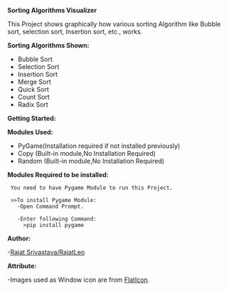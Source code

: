 **Sorting Algorithms Visualizer**

This Project shows graphically how various sorting Algorithm like Bubble sort, selection sort, Insertion sort, etc., works.

**Sorting Algorithms Shown:**

- Bubble Sort
- Selection Sort
- Insertion Sort
- Merge Sort
- Quick Sort
- Count Sort
- Radix Sort

**Getting Started:**

**Modules Used:**

- PyGame(Installation required if not installed previously)
- Copy (Built-in module,No Installation Required)
- Random (Built-in module,No Installation Required)


**Modules Required to be installed:**

     You need to have Pygame Module to run this Project.

     >>To install Pygame Module:
       -Open Command Prompt.

       -Enter following Command:
         >pip install pygame


**Author:**

-[Rajat Srivastava/RajatLeo](https://github.com/RajatLeo)

**Attribute:**

-Images used as Window icon are from [FlatIcon](https://flaticon.com).
